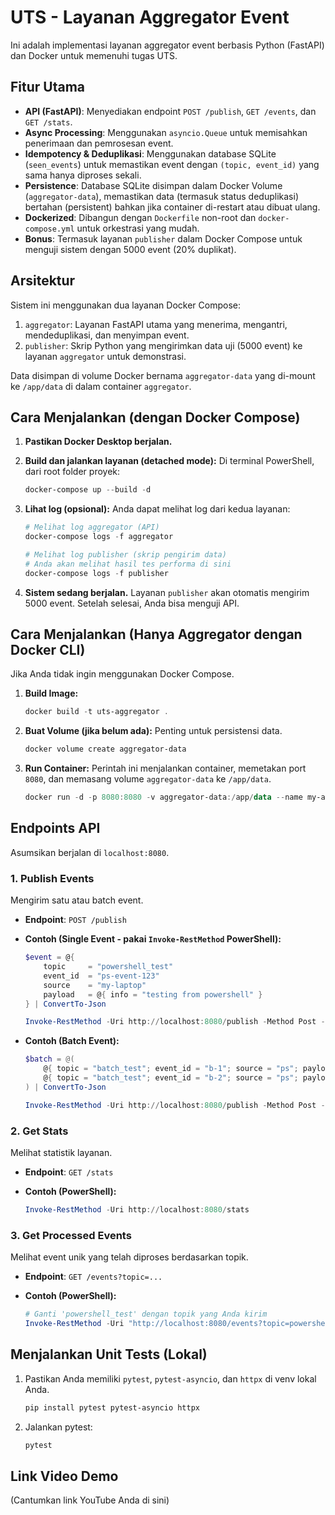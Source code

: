 # UTS - Layanan Aggregator Event

Ini adalah implementasi layanan aggregator event berbasis Python (FastAPI) dan Docker untuk memenuhi tugas UTS.

## Fitur Utama

-   **API (FastAPI)**: Menyediakan endpoint `POST /publish`, `GET /events`, dan `GET /stats`.
-   **Async Processing**: Menggunakan `asyncio.Queue` untuk memisahkan penerimaan dan pemrosesan event.
-   **Idempotency & Deduplikasi**: Menggunakan database SQLite (`seen_events`) untuk memastikan event dengan `(topic, event_id)` yang sama hanya diproses sekali.
-   **Persistence**: Database SQLite disimpan dalam Docker Volume (`aggregator-data`), memastikan data (termasuk status deduplikasi) bertahan (persistent) bahkan jika container di-restart atau dibuat ulang.
-   **Dockerized**: Dibangun dengan `Dockerfile` non-root dan `docker-compose.yml` untuk orkestrasi yang mudah.
-   **Bonus**: Termasuk layanan `publisher` dalam Docker Compose untuk menguji sistem dengan 5000 event (20% duplikat).

## Arsitektur

Sistem ini menggunakan dua layanan Docker Compose:

1.  `aggregator`: Layanan FastAPI utama yang menerima, mengantri, mendeduplikasi, dan menyimpan event.
2.  `publisher`: Skrip Python yang mengirimkan data uji (5000 event) ke layanan `aggregator` untuk demonstrasi.

Data disimpan di volume Docker bernama `aggregator-data` yang di-mount ke `/app/data` di dalam container `aggregator`.

## Cara Menjalankan (dengan Docker Compose)

1.  **Pastikan Docker Desktop berjalan.**

2.  **Build dan jalankan layanan (detached mode):**
    Di terminal PowerShell, dari root folder proyek:

    ```powershell
    docker-compose up --build -d
    ```

3.  **Lihat log (opsional):**
    Anda dapat melihat log dari kedua layanan:

    ```powershell
    # Melihat log aggregator (API)
    docker-compose logs -f aggregator
    
    # Melihat log publisher (skrip pengirim data)
    # Anda akan melihat hasil tes performa di sini
    docker-compose logs -f publisher
    ```

4.  **Sistem sedang berjalan.**
    Layanan `publisher` akan otomatis mengirim 5000 event. Setelah selesai, Anda bisa menguji API.

## Cara Menjalankan (Hanya Aggregator dengan Docker CLI)

Jika Anda tidak ingin menggunakan Docker Compose.

1.  **Build Image:**
    ```powershell
    docker build -t uts-aggregator .
    ```

2.  **Buat Volume (jika belum ada):**
    Penting untuk persistensi data.
    ```powershell
    docker volume create aggregator-data
    ```

3.  **Run Container:**
    Perintah ini menjalankan container, memetakan port `8080`, dan memasang volume `aggregator-data` ke `/app/data`.

    ```powershell
    docker run -d -p 8080:8080 -v aggregator-data:/app/data --name my-aggregator-app uts-aggregator
    ```

## Endpoints API

Asumsikan berjalan di `localhost:8080`.

### 1. Publish Events

Mengirim satu atau batch event.

-   **Endpoint**: `POST /publish`
-   **Contoh (Single Event - pakai `Invoke-RestMethod` PowerShell):**

    ```powershell
    $event = @{
        topic     = "powershell_test"
        event_id  = "ps-event-123"
        source    = "my-laptop"
        payload   = @{ info = "testing from powershell" }
    } | ConvertTo-Json

    Invoke-RestMethod -Uri http://localhost:8080/publish -Method Post -Body $event -ContentType "application/json"
    ```

-   **Contoh (Batch Event):**

    ```powershell
    $batch = @(
        @{ topic = "batch_test"; event_id = "b-1"; source = "ps"; payload = @{} },
        @{ topic = "batch_test"; event_id = "b-2"; source = "ps"; payload = @{} }
    ) | ConvertTo-Json

    Invoke-RestMethod -Uri http://localhost:8080/publish -Method Post -Body $batch -ContentType "application/json"
    ```

### 2. Get Stats

Melihat statistik layanan.

-   **Endpoint**: `GET /stats`
-   **Contoh (PowerShell):**

    ```powershell
    Invoke-RestMethod -Uri http://localhost:8080/stats
    ```

### 3. Get Processed Events

Melihat event unik yang telah diproses berdasarkan topik.

-   **Endpoint**: `GET /events?topic=...`
-   **Contoh (PowerShell):**

    ```powershell
    # Ganti 'powershell_test' dengan topik yang Anda kirim
    Invoke-RestMethod -Uri "http://localhost:8080/events?topic=powershell_test"
    ```

## Menjalankan Unit Tests (Lokal)

1.  Pastikan Anda memiliki `pytest`, `pytest-asyncio`, dan `httpx` di venv lokal Anda.
    ```powershell
    pip install pytest pytest-asyncio httpx
    ```
3.  Jalankan pytest:
    ```powershell
    pytest
    ```

## Link Video Demo

(Cantumkan link YouTube Anda di sini)
